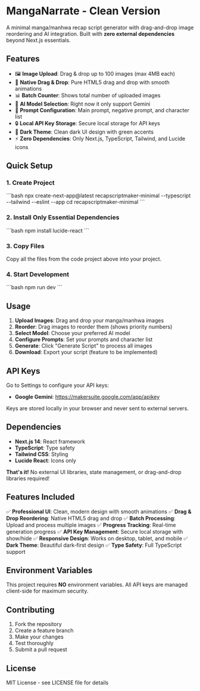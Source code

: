 # MangaNarrate - Clean Version

A minimal manga/manhwa recap script generator with drag-and-drop image reordering and AI integration. Built with **zero external dependencies** beyond Next.js essentials.

## Features

- 🖼️ **Image Upload**: Drag & drop up to 100 images (max 4MB each)
- 🔄 **Native Drag & Drop**: Pure HTML5 drag and drop with smooth animations
- 📊 **Batch Counter**: Shows total number of uploaded images
- 🤖 **AI Model Selection**: Right now it only support Gemini
- 📝 **Prompt Configuration**: Main prompt, negative prompt, and character list
- 🔒 **Local API Key Storage**: Secure local storage for API keys
- 🌙 **Dark Theme**: Clean dark UI design with green accents
- ⚡ **Zero Dependencies**: Only Next.js, TypeScript, Tailwind, and Lucide icons

## Quick Setup

### 1. Create Project
\`\`\`bash
npx create-next-app@latest recapscriptmaker-minimal --typescript --tailwind --eslint --app
cd recapscriptmaker-minimal
\`\`\`

### 2. Install Only Essential Dependencies
\`\`\`bash
npm install lucide-react
\`\`\`

### 3. Copy Files
Copy all the files from the code project above into your project.

### 4. Start Development
\`\`\`bash
npm run dev
\`\`\`

## Usage

1. **Upload Images**: Drag and drop your manga/manhwa images
2. **Reorder**: Drag images to reorder them (shows priority numbers)
3. **Select Model**: Choose your preferred AI model
4. **Configure Prompts**: Set your prompts and character list
5. **Generate**: Click "Generate Script" to process all images
6. **Download**: Export your script (feature to be implemented)

## API Keys

Go to Settings to configure your API keys:
- **Google Gemini**: https://makersuite.google.com/app/apikey

Keys are stored locally in your browser and never sent to external servers.

## Dependencies

- **Next.js 14**: React framework
- **TypeScript**: Type safety
- **Tailwind CSS**: Styling
- **Lucide React**: Icons only

**That's it!** No external UI libraries, state management, or drag-and-drop libraries required!

## Features Included

✅ **Professional UI**: Clean, modern design with smooth animations
✅ **Drag & Drop Reordering**: Native HTML5 drag and drop
✅ **Batch Processing**: Upload and process multiple images
✅ **Progress Tracking**: Real-time generation progress
✅ **API Key Management**: Secure local storage with show/hide
✅ **Responsive Design**: Works on desktop, tablet, and mobile
✅ **Dark Theme**: Beautiful dark-first design
✅ **Type Safety**: Full TypeScript support

## Environment Variables

This project requires **NO** environment variables. All API keys are managed client-side for maximum security.

## Contributing

1. Fork the repository
2. Create a feature branch
3. Make your changes
4. Test thoroughly
5. Submit a pull request

## License

MIT License - see LICENSE file for details
